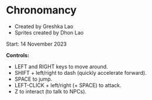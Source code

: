 <h1>Chronomancy</h1>

- Created by Greshka Lao
- Sprites created by Dhon Lao

Start: 14 November 2023

**Controls:**
- LEFT and RIGHT keys to move around.
- SHIFT + left/right to dash (quickly accelerate forward).
- SPACE to jump.
- LEFT-CLICK + left/right (+ SPACE) to attack.
- Z to interact (to talk to NPCs).
